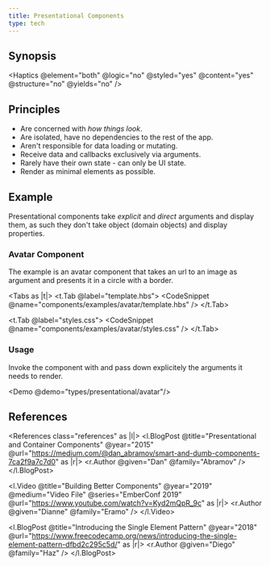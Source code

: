 ```yaml
---
title: Presentational Components
type: tech
---
```


## Synopsis

<Haptics @element="both" @logic="no" @styled="yes" @content="yes" @structure="no" @yields="no" />

## Principles

- Are concerned with _how things look_.
- Are isolated, have no dependencies to the rest of the app.
- Aren't responsible for data loading or mutating.
- Receive data and callbacks exclusively via arguments.
- Rarely have their own state - can only be UI state.
- Render as minimal elements as possible.

## Example

Presentational components take _explicit_ and _direct_ arguments and display them, as
such they don't take object (domain objects) and display properties.

### Avatar Component

The example is an avatar component that takes an url to an image as argument and
presents it in a circle with a border.

<Tabs as |t|>
<t.Tab @label="template.hbs">
<CodeSnippet @name="components/examples/avatar/template.hbs" />
</t.Tab>

<t.Tab @label="styles.css">
<CodeSnippet @name="components/examples/avatar/styles.css" />
</t.Tab>
</Tabs>

### Usage

Invoke the component with and pass down explicitely the arguments it needs to render.

<Demo @demo="types/presentational/avatar"/>

## References

<References class="references" as |l|>
<l.BlogPost @title="Presentational and Container Components" @year="2015"
@url="https://medium.com/@dan_abramov/smart-and-dumb-components-7ca2f9a7c7d0" as |r|>
<r.Author @given="Dan" @family="Abramov" />
</l.BlogPost>

<l.Video @title="Building Better Components" @year="2019" @medium="Video
File" @series="EmberConf 2019" @url="https://www.youtube.com/watch?v=Kyd2mQpR_9c" as |r|>
<r.Author @given="Dianne" @family="Eramo" />
</l.Video>

<l.BlogPost @title="Introducing the Single Element Pattern" @year="2018"
@url="https://www.freecodecamp.org/news/introducing-the-single-element-pattern-dfbd2c295c5d/" as |r|>
<r.Author @given="Diego" @family="Haz" />
</l.BlogPost>
</References>
